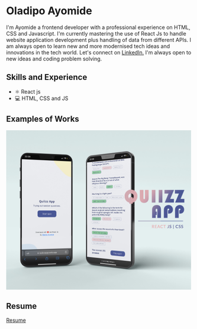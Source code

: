 # Oladipo Ayomide

I'm Ayomide a frontend developer with a professional experience on HTML, CSS and Javascript. I'm currently mastering the use of React Js to handle website application development plus handling of data from different APIs. I am always open to learn new and more modernised tech ideas and innovations in the tech world. Let's connect on <a target="_blank" rel="noreferrer noopener" href="https://www.linkedin.com/in/oladipoayomide/">LinkedIn.</a> I'm always open to new ideas and coding problem solving.

## Skills and Experience
* ⚛  React js
* 💻 HTML, CSS and JS

## Examples of Works
<a class="quizapp" href="https://github.com/oladipoayomide/quiizzapp"><img src="QUIIZZ-APP_2.jpg"  width= 500px
  height=auto /></a>
<!-- <a class="tenzeapp" href="https://github.com/oladipoayomide/tenziesapp"><img src="tenzies game app.gif" width= 235px
   height=auto /></a> -->


## Resume
<a href="https://drive.google.com/file/d/1VUGSjTG-iEIHw4bgaws3S_8Ef2MdvlyL/view?usp=share_link">Resume</a>








